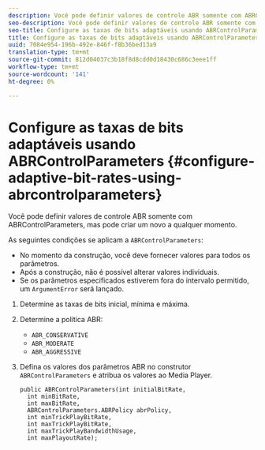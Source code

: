 ```yaml
---
description: Você pode definir valores de controle ABR somente com ABRControlParameters, mas pode criar um novo a qualquer momento.
seo-description: Você pode definir valores de controle ABR somente com ABRControlParameters, mas pode criar um novo a qualquer momento.
seo-title: Configure as taxas de bits adaptáveis usando ABRControlParameters
title: Configure as taxas de bits adaptáveis usando ABRControlParameters
uuid: 7084e954-196b-492e-846f-f8b36bed13a9
translation-type: tm+mt
source-git-commit: 812d04037c3b18f8d8cdd0d18430c686c3eee1ff
workflow-type: tm+mt
source-wordcount: '141'
ht-degree: 0%

---
```



# Configure as taxas de bits adaptáveis usando ABRControlParameters {#configure-adaptive-bit-rates-using-abrcontrolparameters}

Você pode definir valores de controle ABR somente com ABRControlParameters, mas pode criar um novo a qualquer momento.

As seguintes condições se aplicam a `ABRControlParameters`:

* No momento da construção, você deve fornecer valores para todos os parâmetros.
* Após a construção, não é possível alterar valores individuais.
* Se os parâmetros especificados estiverem fora do intervalo permitido, um `ArgumentError` será lançado.

1. Determine as taxas de bits inicial, mínima e máxima.
1. Determine a política ABR:

   * `ABR_CONSERVATIVE`
   * `ABR_MODERATE`
   * `ABR_AGGRESSIVE`

1. Defina os valores dos parâmetros ABR no construtor `ABRControlParameters` e atribua os valores ao Media Player.

   ```
   public ABRControlParameters(int initialBitRate, 
     int minBitRate, 
     int maxBitRate, 
     ABRControlParameters.ABRPolicy abrPolicy, 
     int minTrickPlayBitRate, 
     int maxTrickPlayBitRate, 
     int maxTrickPlayBandwidthUsage, 
     int maxPlayoutRate);
   ```

